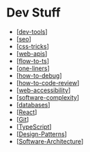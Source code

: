 # Dev Stuff

- [[dev-tools]]
- [[seo]]
- [[css-tricks]]
- [[web-apis]]
- [[flow-to-ts]]
- [[one-liners]]
- [[how-to-debug]]
- [[how-to-code-review]]
- [[web-accessibility]]
- [[software-complexity]]
- [[databases]]
- [[React]]
- [[Git]]
- [[TypeScript]]
- [[Design-Patterns]]
- [[Software-Architecture]]

[//begin]: # "Autogenerated link references for markdown compatibility"
[dev-tools]: dev-tools "Dev Tools"
[seo]: seo "SEO"
[css-tricks]: css-tricks "CSS Tricks"
[web-apis]: web-apis "Web APIs"
[flow-to-ts]: flow-to-ts "Flow-to-Ts"
[one-liners]: one-liners "One Liners"
[how-to-debug]: how-to-debug "How to Debug"
[how-to-code-review]: how-to-code-review "How to Code Review"
[web-accessibility]: web-accessibility "Web Accessibility"
[software-complexity]: software-complexity "Software Complexity"
[databases]: databases "Databases"
[React]: react "React"
[Git]: git "Git"
[TypeScript]: typescript "TypeScript"
[Design-Patterns]: design-patterns "Design Patterns"
[Software-Architecture]: software-architecture "Software Architecture"
[//end]: # "Autogenerated link references"
